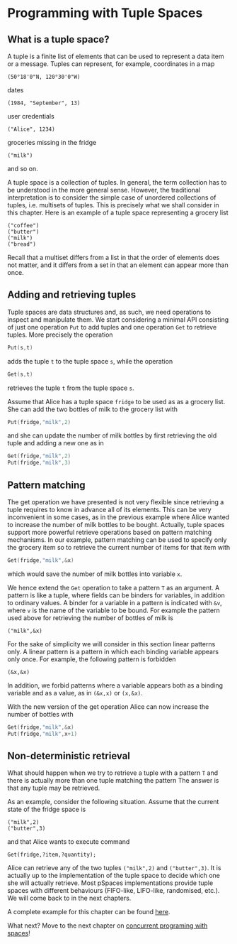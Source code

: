 # Programming with Tuple Spaces

## What is a tuple space?
A tuple is a finite list of elements that can be used to represent a data item or a message. Tuples can represent, for example,  coordinates in a map

```(50°18'0"N, 120°30'0"W)```

dates

```(1984, "September", 13)```

user credentials

```("Alice", 1234)```

groceries missing in the fridge

```("milk")```

and so on.

A tuple space is a collection of tuples. In general, the term collection has to be understood in the more general sense. However, the traditional interpretation is to consider the simple case of unordered collections of tuples, i.e. multisets of tuples. This is precisely what we shall consider in this chapter. Here is an example of a tuple space representing a grocery list

```
("coffee")
("butter")
("milk")
("bread")
```

Recall that a multiset differs from a list in that the order of elements does not matter, and it differs from a set in that an element can appear more than once.
 
## Adding and retrieving tuples
Tuple spaces are data structures and, as such, we need operations to inspect and manipulate them. We start considering a minimal API consisting of just one operation ```Put``` to add tuples and one operation ```Get``` to retrieve tuples. More precisely the operation 

```go
Put(s,t)
```

adds the tuple ```t``` to the tuple space ```s```, while the operation

```go
Get(s,t)
```

retrieves the tuple ```t``` from the tuple space ```s```.

Assume that Alice has a tuple space ```fridge``` to be used as as a grocery list. She can add the two bottles of milk to the grocery list with

```go
Put(fridge,"milk",2)
```

and she can update the number of milk bottles by first retrieving the old tuple and adding a new one as in

```go
Get(fridge,"milk",2)
Put(fridge,"milk",3)
```

## Pattern matching
The get operation we have presented is not very flexible since retrieving a tuple requires to know in advance all of its elements. This can be very inconvenient in some cases, as in the previous example where Alice wanted to increase the number of milk bottles to be bought. Actually, tuple spaces support more powerful retrieve operations based on pattern matching mechanisms. In our example, pattern matching can be used to specify only the grocery item so to retrieve the current number of items for that item with

```go
Get(fridge,"milk",&x)
```

which would save the number of milk bottles into variable ```x```.

We hence extend the ```Get``` operation to take a pattern ```T``` as an argument. A pattern is like a tuple, where fields can be binders for variables, in addition to ordinary values. A binder for a variable in a pattern is indicated with ```&v```, where ```v``` is the name of the variable to be bound. For example the pattern used above for retrieving the number of bottles of milk is

```
("milk",&x)
```

For the sake of simplicity we will consider in this section linear patterns only. A linear pattern is a pattern in which each binding variable appears only once. For example, the following pattern is forbidden

```
(&x,&x)
```

In addition, we forbid patterns where a variable appears both as a binding
variable and as a value, as in ```(&x,x)``` or ```(x,&x)```.

With the new version of the get operation Alice can now increase the number of bottles with

```go
Get(fridge,"milk",&x)
Put(fridge,"milk",x+1)
```
 
## Non-deterministic retrieval
What should happen when we try to retrieve a tuple with a pattern ```T``` and there is actually more than one tuple matching the pattern The answer is that any tuple may be retrieved.

As an example, consider the following situation. Assume that the current state of the fridge space is

```
("milk",2)
("butter",3)
```

and that Alice wants to execute command

```
Get(fridge,?item,?quantity);
```

Alice can retrieve any of the two tuples ```("milk",2)``` and ```("butter",3)```. It is actually up to the implementation of the tuple space to decide which one she will actually retrieve. Most pSpaces implementations provide tuple spaces with different behaviours (FIFO-like, LIFO-like, randomised, etc.). We will come back to in the next chapters.

A complete example for this chapter can be found [here](https://github.com/pSpaces/goSpace/blob/master/examples/fridge1/main.go).

What next? Move to the next chapter on [concurrent programing with spaces](tutorial-concurrent-programming)!
